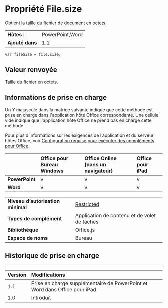 
# Propriété File.size
Obtient la taille du fichier de document en octets.

|||
|:-----|:-----|
|**Hôtes :**|PowerPoint,Word|
|**Ajouté dans**|1.1|

```
var fileSize = file.size;
```


## Valeur renvoyée

Taille du fichier en octets.


## Informations de prise en charge


Un Y majuscule dans la matrice suivante indique que cette méthode est prise en charge dans l'application hôte Office correspondante. Une cellule vide indique que l'application hôte Office ne prend pas en charge cette méthode.

Pour plus d’informations sur les exigences de l’application et du serveur hôtes Office, voir [Configuration requise pour exécuter des compléments pour Office](../../docs/overview/requirements-for-running-office-add-ins.md).

||**Office pour Bureau Windows**|**Office Online (dans un navigateur)**|**Office pour iPad**|
|:-----|:-----|:-----|:-----|
|**PowerPoint**|v|v|v|
|**Word**|v|v|v|

|||
|:-----|:-----|
|**Niveau d’autorisation minimal**|[Restricted](../../docs/develop/requesting-permissions-for-api-use-in-content-and-task-pane-add-ins.md)|
|**Types de complément**|Application de contenu et de volet de tâches|
|**Bibliothèque**|Office.js|
|**Espace de noms**|Bureau|

## Historique de prise en charge



****


|**Version**|**Modifications**|
|:-----|:-----|
|1.1|Prise en charge supplémentaire de PowerPoint et Word dans Office pour iPad.|
|1.0|Introduit|
